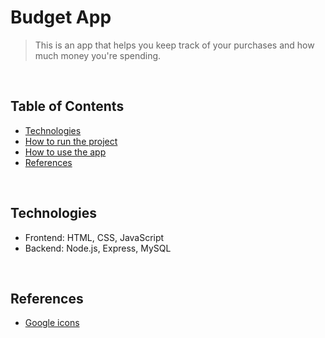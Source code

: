 # Budget App
> This is an app that helps you keep track of your purchases and how much money you're spending.

<br>

## Table of Contents
- [Technologies](#technologies)
- [How to run the project](#how-to-run-project)
- [How to use the app](#how-to-use-app)
- [References](#references)

<br>

## Technologies
* Frontend: HTML, CSS, JavaScript
* Backend: Node.js, Express, MySQL

<br>

## References
- [Google icons](https://fonts.google.com/icons)